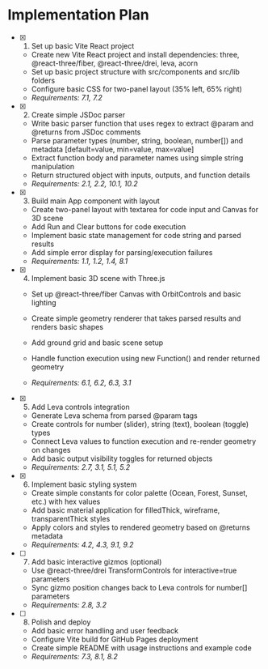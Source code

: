 # Implementation Plan

- [x] 1. Set up basic Vite React project






  - Create new Vite React project and install dependencies: three, @react-three/fiber, @react-three/drei, leva, acorn
  - Set up basic project structure with src/components and src/lib folders
  - Configure basic CSS for two-panel layout (35% left, 65% right)
  - _Requirements: 7.1, 7.2_

- [x] 2. Create simple JSDoc parser



  - Write basic parser function that uses regex to extract @param and @returns from JSDoc comments
  - Parse parameter types (number, string, boolean, number[]) and metadata [default=value, min=value, max=value]
  - Extract function body and parameter names using simple string manipulation
  - Return structured object with inputs, outputs, and function details
  - _Requirements: 2.1, 2.2, 10.1, 10.2_

- [x] 3. Build main App component with layout




  - Create two-panel layout with textarea for code input and Canvas for 3D scene
  - Add Run and Clear buttons for code execution
  - Implement basic state management for code string and parsed results
  - Add simple error display for parsing/execution failures
  - _Requirements: 1.1, 1.2, 1.4, 8.1_




- [x] 4. Implement basic 3D scene with Three.js

  - Set up @react-three/fiber Canvas with OrbitControls and basic lighting
  - Create simple geometry renderer that takes parsed results and renders basic shapes
  - Add ground grid and basic scene setup



  - Handle function execution using new Function() and render returned geometry
  - _Requirements: 6.1, 6.2, 6.3, 3.1_

- [x] 5. Add Leva controls integration


  - Generate Leva schema from parsed @param tags
  - Create controls for number (slider), string (text), boolean (toggle) types
  - Connect Leva values to function execution and re-render geometry on changes
  - Add basic output visibility toggles for returned objects
  - _Requirements: 2.7, 3.1, 5.1, 5.2_

- [x] 6. Implement basic styling system



  - Create simple constants for color palette (Ocean, Forest, Sunset, etc.) with hex values
  - Add basic material application for filledThick, wireframe, transparentThick styles
  - Apply colors and styles to rendered geometry based on @returns metadata
  - _Requirements: 4.2, 4.3, 9.1, 9.2_

- [ ] 7. Add basic interactive gizmos (optional)
  - Use @react-three/drei TransformControls for interactive=true parameters
  - Sync gizmo position changes back to Leva controls for number[] parameters
  - _Requirements: 2.8, 3.2_

- [ ] 8. Polish and deploy
  - Add basic error handling and user feedback
  - Configure Vite build for GitHub Pages deployment
  - Create simple README with usage instructions and example code
  - _Requirements: 7.3, 8.1, 8.2_
